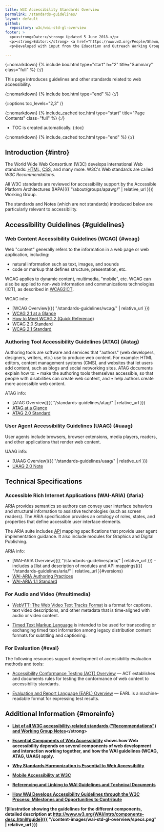 ```yaml
---
title: W3C Accessibility Standards Overview
permalink: /standards-guidelines/
layout: default
github:
  repository: w3c/wai-std-gl-overview
footer: >
  <p><strong>Date:</strong> Updated 5 June 2018.</p>
  <p><strong>Editor:</strong> <a href="https://www.w3.org/People/Shawn/">Shawn Lawton Henry</a>.</p>
  <p>Developed with input from the Education and Outreach Working Group (<a href="http://www.w3.org/WAI/EO/">EOWG</a>).</p>

---
```


{::nomarkdown}
{% include box.html type="start" h="2" title="Summary" class="full" %}
{:/}

This page introduces guidelines and other standards related to web accessibility.

{::nomarkdown}
{% include box.html type="end" %}
{:/}


{::options toc_levels="2,3" /}

{::nomarkdown}
{% include_cached toc.html type="start" title="Page Contents" class="full" %}
{:/}

-   TOC is created automatically.
{:toc}

{::nomarkdown}
{% include_cached toc.html type="end" %}
{:/}

## Introduction {#intro}

The World Wide Web Consortium (W3C) develops international Web standards: <abbr title="Hypertext Markup Language">HTML</abbr>, <abbr title="Cascading Style Sheets ">CSS</abbr>, and many more. W3C's Web standards are called <dfn>W3C Recommendations</dfn>.

All W3C standards are reviewed for accessibility support by the Accessible Platform Architectures ([APA]({{ "/about/groups/apawg/" | relative_url }})) Working Group.

The standards and Notes (which are not standards) introduced below are particularly relevant to accessibility.

## Accessibility Guidelines {#guidelines}

### Web Content Accessibility Guidelines (WCAG) {#wcag}

Web "content" generally refers to the information in a web page or web application, including:

* natural information such as text, images, and sounds
* code or markup that defines structure, presentation, etc.

WCAG applies to dynamic content, multimedia, "mobile", etc. WCAG can also be applied to non-web information and communications technologies (ICT), as described in [WCAG2ICT](https://www.w3.org/WAI/intro/wcag2ict).

WCAG info:
- [WCAG Overview]({{ "/standards-guidelines/wcag/" | relative_url }})
- [WCAG 2.1 at a Glance](https://www.w3.org/WAI/standards-guidelines/wcag/glance/)
- [How to Meet WCAG 2 (Quick Reference)](https://www.w3.org/WAI/WCAG20/quickref/)
- [WCAG 2.0 Standard](http://www.w3.org/TR/WCAG20/)
- [WCAG 2.1 Standard](https://www.w3.org/TR/WCAG21/)

### Authoring Tool Accessibility Guidelines (ATAG) {#atag}

Authoring tools are software and services that "authors" (web developers, designers, writers, etc.) use to produce web content. For example: HTML editors, content management systems (CMS), and websites that let users add content, such as blogs and social networking sites.
ATAG documents explain how to:
•	make the authoring tools themselves accessible, so that people with disabilities can create web content, and
•	help authors create more accessible web content.

ATAG info:
- [ATAG Overview]({{ "/standards-guidelines/atag/" | relative_url }})
- [ATAG at a Glance](https://www.w3.org/WAI/intro/atag-glance)
- [ATAG 2.0 Standard](https://www.w3.org/TR/ATAG/)

### User Agent Accessibility Guidelines (UAAG) {#uaag}

User agents include browsers, browser extensions, media players, readers, and other applications that render web content.

UAAG info:
- [UAAG Overview]({{ "/standards-guidelines/uaag/" | relative_url }})
- [UAAG 2.0 Note](https://www.w3.org/TR/UAAG20/)

## Technical Specifications

### Accessible Rich Internet Applications (WAI-ARIA) {#aria}

ARIA provides semantics so authors can convey user interface behaviors and structural information to assistive technologies (such as screen readers). The ARIA specification provides an ontology of roles, states, and properties that define accessible user interface elements.

The ARIA suite includes <abbr title="application programming interface">API</abbr> mapping specifications that provide user agent implementation guidance. It also include modules for Graphics and Digital Publishing.

ARIA info:
- [WAI-ARIA Overview]({{ "/standards-guidelines/aria/" | relative_url }}) – includes a [list and description of modules and API mappings]({{ "/standards-guidelines/aria/" | relative_url }}#versions)
- [WAI-ARIA Authoring Practices](https://www.w3.org/TR/wai-aria-practices/)
- [WAI-ARIA 1.1 Standard](https://www.w3.org/TR/wai-aria-1.1/)

### For Audio and Video {#multimedia}

- [WebVTT: The Web Video Text Tracks Format](https://www.w3.org/TR/webvtt/) is a format for captions, text video descriptions, and other metadata that is time-aligned with audio or video content.

- [Timed Text Markup Language](https://www.w3.org/TR/ttml2/) is intended to be used for transcoding or exchanging timed text information among legacy distribution content formats for subtitling and captioning.

### For Evaluation {#eval}

The following resources support development of accessibility evaluation methods and tools:

- [Accessibility Conformance Testing (ACT) Overview](/standards-guidelines/act/) &mdash; ACT establishes and documents rules for testing the conformance of web content to accessibility standards.

- [Evaluation and Report Language (EARL) Overview](/standards-guidelines/earl/) &mdash; EARL is a machine-readable format for expressing test results.

## Additional Information {#moreinfo}

- <strong>[List of all W3C accessibility-related standards ("Recommendations") and Working Group Notes](https://www.w3.org/TR/#tr_Accessibility__All_)</strong>

- <strong>[Essential Components of Web Accessibility](https://www.w3.org/WAI/intro/components) shows how Web accessibility depends on several components of web development and interaction working together, and how the WAI guidelines (WCAG, ATAG, UAAG) apply.</strong>

- [Why Standards Harmonization is Essential to Web Accessibility](https://www.w3.org/WAI/Policy/harmon)

- [Mobile Accessibility at W3C](https://www.w3.org/WAI/mobile/)

- [Referencing and Linking to WAI Guidelines and Technical Documents](http://www.w3.org/WAI/intro/linking)

- [How WAI Develops Accessibility Guidelines through the W3C Process: Milestones and **Opportunities to Contribute**](https://www.w3.org/WAI/intro/w3c-process)

![illustration showing the guidelines for the different components, detailed description at http://www.w3.org/WAI/intro/components-desc.html#guide]({{ "/content-images/wai-std-gl-overview/specs.png" | relative_url }})
